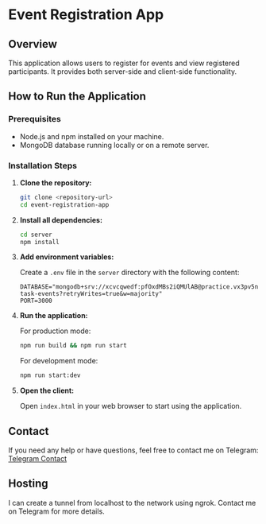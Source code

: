 # Event Registration App

## Overview

This application allows users to register for events and view registered participants. It provides both server-side and client-side functionality.

## How to Run the Application

### Prerequisites

- Node.js and npm installed on your machine.
- MongoDB database running locally or on a remote server.

### Installation Steps

1. **Clone the repository:**
    ```sh
    git clone <repository-url>
    cd event-registration-app
    ```

2. **Install all dependencies:**
    ```sh
    cd server
    npm install
    ```

3. **Add environment variables:**

    Create a `.env` file in the `server` directory with the following content:
    ```
    DATABASE="mongodb+srv://xcvcqwedf:pfOxdMBs2iQMUlAB@practice.vx3pv5n.mongodb.net/test-task-events?retryWrites=true&w=majority"
    PORT=3000
    ```

4. **Run the application:**

    For production mode:
    ```sh
    npm run build && npm run start
    ```

    For development mode:
    ```sh
    npm run start:dev
    ```

5. **Open the client:**

    Open `index.html` in your web browser to start using the application.

## Contact

If you need any help or have questions, feel free to contact me on Telegram:
[Telegram Contact](https://t.me/osssore)

## Hosting

I can create a tunnel from localhost to the network using ngrok. Contact me on Telegram for more details.
